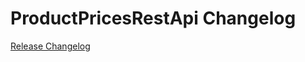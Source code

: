 # ProductPricesRestApi Changelog

[Release Changelog](https://github.com/spryker/product-prices-rest-api/releases)
